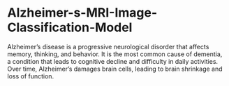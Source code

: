 # Alzheimer-s-MRI-Image-Classification-Model
Alzheimer’s disease is a progressive neurological disorder that affects memory, thinking, and behavior. It is the most common cause of dementia, a condition that leads to cognitive decline and difficulty in daily activities. Over time, Alzheimer’s damages brain cells, leading to brain shrinkage and loss of function.
